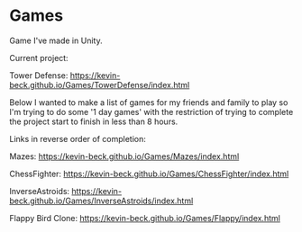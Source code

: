 # Games
Game I've made in Unity. 

Current project:

Tower Defense:  https://kevin-beck.github.io/Games/TowerDefense/index.html



Below I wanted to make a list of games for my friends and family to play so I'm trying to do some '1 day games' with the restriction of trying to complete the project start to finish in less than 8 hours.

Links in reverse order of completion:


Mazes:		   https://kevin-beck.github.io/Games/Mazes/index.html

ChessFighter:      https://kevin-beck.github.io/Games/ChessFighter/index.html

InverseAstroids:   https://kevin-beck.github.io/Games/InverseAstroids/index.html

Flappy Bird Clone: https://kevin-beck.github.io/Games/Flappy/index.html
